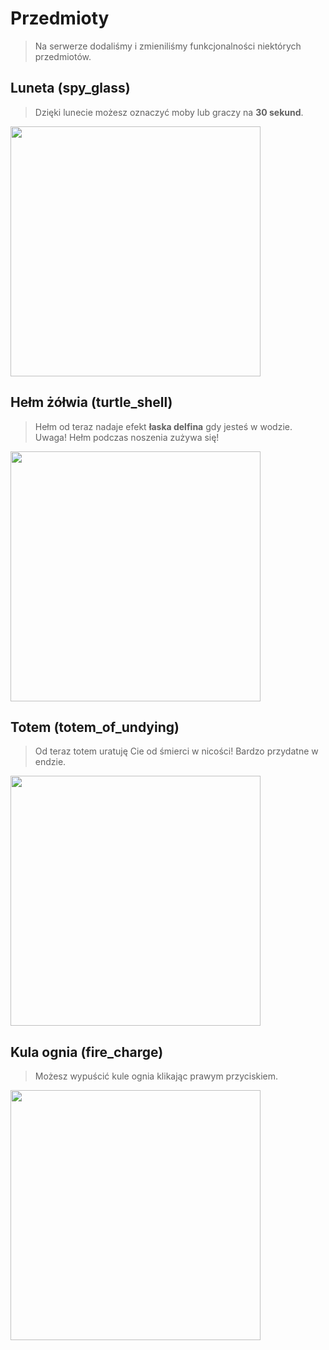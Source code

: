 # Przedmioty

> Na serwerze dodaliśmy i zmieniliśmy funkcjonalności niektórych przedmiotów.


## Luneta (spy_glass)


> Dzięki lunecie możesz oznaczyć moby lub graczy na **30 sekund**.

<img src="https://github.com/user-attachments/assets/5ebad737-46ad-48f3-9a85-265a5d325571" width="400px">


## Hełm żółwia (turtle_shell)


> Hełm od teraz nadaje efekt **łaska delfina** gdy jesteś w wodzie. <br> Uwaga! Hełm podczas noszenia zużywa się!

<img src="https://github.com/user-attachments/assets/81707f61-837f-4b26-a152-3f4d65760afa" width="400px">


## Totem (totem_of_undying)


> Od teraz totem uratuję Cie od śmierci w nicości! Bardzo przydatne w endzie.

<img src="https://github.com/user-attachments/assets/e9169ddd-39d4-4d3a-bc0b-17a23b43873c" width="400px">


## Kula ognia (fire_charge)

> Możesz wypuścić kule ognia klikając prawym przyciskiem.

<img src="https://github.com/user-attachments/assets/3dc8c032-5f47-47a8-a78a-44f3240bd788" width="400px">











